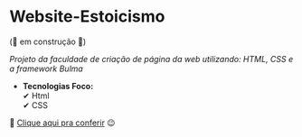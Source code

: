 # Website-Estoicismo

(🧱 em construção 🧱)

*Projeto da faculdade de criação de página da web utilizando: HTML, CSS e a framework Bulma*

- **Tecnologias Foco:** <br>
✔ Html <br>
✔ CSS

🔗 <a href="https://jeanpcb.github.io/Website-Estoicismo/">Clique aqui pra conferir</a> 😉
